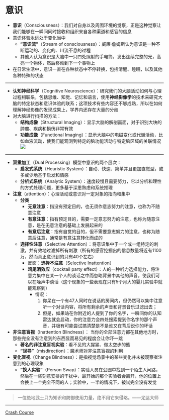 # 意识
* **意识**（Consciousness）：我们对自身以及周围环境的觉察，正是这种觉察让我们能够在一瞬间同时接收和组织来自各种渠道和感官的信息
* 意识体验永远处于变化当中
   * **“意识流”**（Stream of consciousness）：威廉·詹姆斯认为意识是一种不断运动的、变化的、川流不息的过程
   * 其他人认为意识是大脑中一只四处照射的手电筒，发出连续完整的光，高亮一个物体，然后移动到下一个事物上
* 在日常生活中，意识一直在各种状态中不停转换，包括清醒、睡眠，以及其他各种特殊的状态

---
* **认知神经科学**（Cognitive Neuroscience）：研究我们的大脑活动如何与心理过程相联系，包括思维、知觉、记忆和语言，使用**神经影像学**的技术来研究大脑的特定状态和意识体验的联系；这项技术有些内容还不够成熟，所以在如何理解神经影像的发现成果上，学界内还存在大量的分歧
* 对大脑进行扫描的方法：
   * **结构成像**（Structural Imaging）：显示大脑的解剖画面，对于识别大块的肿瘤、疾病和损伤非常有效
   * **功能成像**（Functional Imaging）：显示大脑中的电磁变化或代谢活动，比如血液流动，使我们能观测到特定的脑功能活动与特定脑区域的关联情况
![](images/FunctionalImaging.png)
---
* **双重加工**（Dual Processing）模型中意识的两个层次：
  * **启发式系统**（Heuristic System）：自动、快速、简单并且更加直觉型，或多或少地基于启发和情感
  * **分析式系统**（Analytic System）：速度较慢且需要努力，它以分析和理性的方式处理问题，更多基于深思熟虑和系统推理
* **注意**（attention）：心理活动或意识对一定对象的指向和集中
  * **分类**
    * **无意注意**：指没有预定目的，也无须作意志努力的注意，也称为不随意注意
    * **有意注意**：指有预定目的，需要一定意志努力的注意，也称为随意注意，是在无意注意的基础上发展起来的
    * **有意后注意**：指有自觉的目的，但不需要意志努力的注意，也称为随意后注意，通常是有意注意转化而成的
  * **选择性注意**（Selective Attention）：将意识集中于一个或一组特定的刺激，并有效地过滤掉所有刺激（所有的感官挖掘出的信息数量将近有1100万，然而真正意识到的只有40个左右）
    * 反面：**选择不注意**（Selective Inattention）
    * **鸡尾酒效应**（cocktail party effect）：人的一种听力选择能力，将注意力集中在某一个人的谈话之中而忽略背景中其他的声音，使我们可以在噪声中谈话（这个现象的一些表现在只有5个月大的婴儿实验中就能观察到）
      * 情况：
        1. 你呆在一个有47人同时在说话的房间内，但仍然可以集中注意听一个对话内容，将所有剩余的声音和背景音乐过滤出去；
        2. 但是，如果站在你附近的人提到了你的名字，一瞬间你的认知雷达就会启动，你的注意力会四处搜索提到你名字的那个声音，并极有可能尝试搞清楚是不是谁又在背后说你的坏话
* **非注意盲视**（Inattention Blindness）： 当你的全部注意力都在其他地方时，那些完全没有注意到的东西显而易见的程度会让你吓一跳
  * **著名的非注意盲视实验**：看不见的大猩猩、做太空步的熊
  * **“误导”**（misdirection）：魔术师对非注意盲视的利用
* **变化盲视**（Change Blindness）：是指视觉场景中的某些变化并未被观察者注意到的心理现象
  * **“换人实验”**（Person Swap）：实验人员在公园中找到一个陌生人问路，然后在一些刻意安排的干扰中，最开始的那个实验者会离开，他的位置上会换上一个完全不同的人；实验中，一半的情况下，被试完全没有发觉
---
>一位绝地武士只为知识和防御使用力量，绝不用它来侵略。——尤达大师
---
[Crash Course](https://www.bilibili.com/video/BV1Ax411N75Q?p=9)